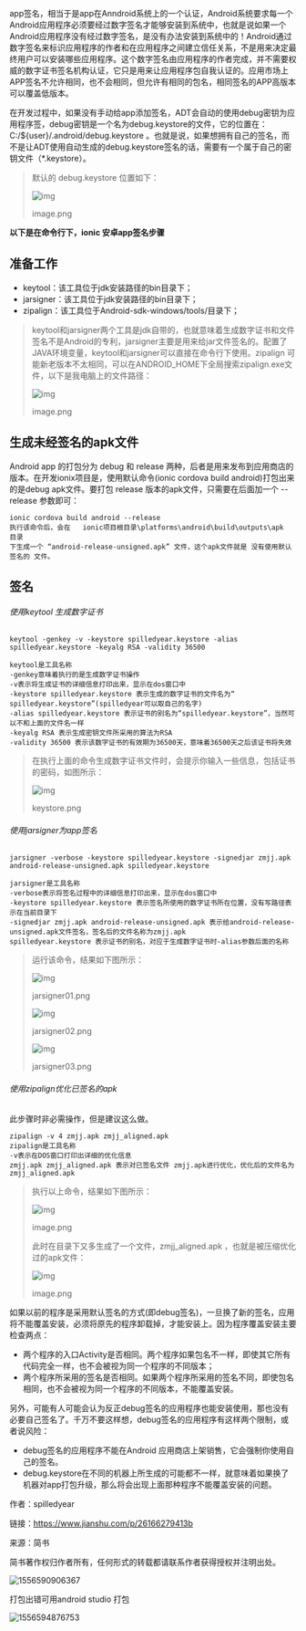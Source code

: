 app签名，相当于是app在Anndroid系统上的一个认证，Android系统要求每一个Android应用程序必须要经过数字签名才能够安装到系统中，也就是说如果一个Android应用程序没有经过数字签名，是没有办法安装到系统中的！Android通过数字签名来标识应用程序的作者和在应用程序之间建立信任关系，不是用来决定最终用户可以安装哪些应用程序。这个数字签名由应用程序的作者完成，并不需要权威的数字证书签名机构认证，它只是用来让应用程序包自我认证的。应用市场上APP签名不允许相同，也不会相同，但允许有相同的包名，相同签名的APP高版本可以覆盖低版本。

在开发过程中，如果没有手动给app添加签名，ADT会自动的使用debug密钥为应用程序签，debug密钥是一个名为debug.keystore的文件，它的位置在：C:/${user}/.android/debug.keystore 。也就是说，如果想拥有自己的签名，而不是让ADT使用自动生成的debug.keystore签名的话，需要有一个属于自己的密钥文件（*.keystore）。

> 默认的 debug.keystore 位置如下：
>
> 
>
> ![img](https:////upload-images.jianshu.io/upload_images/3744244-8e5a04cf11ddd80e.png?imageMogr2/auto-orient/strip%7CimageView2/2/w/1000/format/webp)
>
> image.png

**以下是在命令行下，ionic 安卓app签名步骤**

## 准备工作

- keytool：该工具位于jdk安装路径的bin目录下；
- jarsigner：该工具位于jdk安装路径的bin目录下；
- zipalign：该工具位于Android-sdk-windows/tools/目录下；

> keytool和jarsigner两个工具是jdk自带的，也就意味着生成数字证书和文件签名不是Android的专利，jarsigner主要是用来给jar文件签名的。配置了JAVA环境变量，keytool和jarsigner可以直接在命令行下使用。zipalign 可能新老版本不太相同，可以在ANDROID_HOME下全局搜索zipalign.exe文件，以下是我电脑上的文件路径：
>
> 
>
> ![img](https:////upload-images.jianshu.io/upload_images/3744244-1d7cbd51cdf0936e.png?imageMogr2/auto-orient/strip%7CimageView2/2/w/1000/format/webp)
>
> image.png



## 生成未经签名的apk文件

Android app 的打包分为 debug 和 release 两种，后者是用来发布到应用商店的版本。在开发ionix项目是，使用默认命令(ionic cordova build android)打包出来的是debug apk文件。要打包 release 版本的apk文件，只需要在后面加一个 --release 参数即可：

```
ionic cordova build android --release
执行该命令后，会在   ionic项目根目录\platforms\android\build\outputs\apk    目录 
下生成一个 “android-release-unsigned.apk” 文件，这个apk文件就是 没有使用默认签名的 文件。
```



## 签名

###### 使用keytool 生成数字证书

```
keytool -genkey -v -keystore spilledyear.keystore -alias spilledyear.keystore -keyalg RSA -validity 36500

keytool是工具名称  
-genkey意味着执行的是生成数字证书操作 
-v表示将生成证书的详细信息打印出来，显示在dos窗口中  
-keystore spilledyear.keystore 表示生成的数字证书的文件名为“ spilledyear.keystore”(spilledyear可以取自己的名字) 
-alias spilledyear.keystore 表示证书的别名为“spilledyear.keystore”，当然可以不和上面的文件名一样 
-keyalg RSA 表示生成密钥文件所采用的算法为RSA 
-validity 36500 表示该数字证书的有效期为36500天，意味着36500天之后该证书将失效 
```

> 在执行上面的命令生成数字证书文件时，会提示你输入一些信息，包括证书的密码，如图所示：
>
> 
>
> ![img](https:////upload-images.jianshu.io/upload_images/3744244-5d03f02c8142ceb0.png?imageMogr2/auto-orient/strip%7CimageView2/2/w/1000/format/webp)
>
> keystore.png

###### 使用jarsigner为app签名

```
jarsigner -verbose -keystore spilledyear.keystore -signedjar zmjj.apk android-release-unsigned.apk spilledyear.keystore

jarsigner是工具名称 
-verbose表示将签名过程中的详细信息打印出来，显示在dos窗口中
-keystore spilledyear.keystore 表示签名所使用的数字证书所在位置，没有写路径表示在当前目录下
-signedjar zmjj.apk android-release-unsigned.apk 表示给android-release-unsigned.apk文件签名，签名后的文件名称为zmjj.apk 
spilledyear.keystore 表示证书的别名，对应于生成数字证书时-alias参数后面的名称
```

> 运行该命令，结果如下图所示：
>
> 
>
> ![img](https:////upload-images.jianshu.io/upload_images/3744244-45a64f2a548092d8.png?imageMogr2/auto-orient/strip%7CimageView2/2/w/1000/format/webp)
>
> jarsigner01.png
>
> 
>
> ![img](https:////upload-images.jianshu.io/upload_images/3744244-0bac020e0b048c93.png?imageMogr2/auto-orient/strip%7CimageView2/2/w/1000/format/webp)
>
> jarsigner02.png
>
> 
>
> ![img](https:////upload-images.jianshu.io/upload_images/3744244-bf63f028b8d68bdc.png?imageMogr2/auto-orient/strip%7CimageView2/2/w/1000/format/webp)
>
> jarsigner03.png

###### 使用zipalign优化已签名的apk

此步骤时非必需操作，但是建议这么做。

```
zipalign -v 4 zmjj.apk zmjj_aligned.apk
zipalign是工具名称 
-v表示在DOS窗口打印出详细的优化信息 
zmjj.apk zmjj_aligned.apk 表示对已签名文件 zmjj.apk进行优化，优化后的文件名为zmjj_aligned.apk
```

> 执行以上命令，结果如下图所示：
>
> 
>
> ![img](https:////upload-images.jianshu.io/upload_images/3744244-10f161f94796c754.png?imageMogr2/auto-orient/strip%7CimageView2/2/w/1000/format/webp)
>
> image.png
>
> 此时在目录下又多生成了一个文件，zmjj_aligned.apk  ，也就是被压缩优化过的apk文件：
>
> 
>
> ![img](https:////upload-images.jianshu.io/upload_images/3744244-db8892797e3f88a3.png?imageMogr2/auto-orient/strip%7CimageView2/2/w/1000/format/webp)
>
> image.png

如果以前的程序是采用默认签名的方式(即debug签名)，一旦换了新的签名，应用将不能覆盖安装，必须将原先的程序卸载掉，才能安装上。因为程序覆盖安装主要检查两点：

- 两个程序的入口Activity是否相同。两个程序如果包名不一样，即使其它所有代码完全一样，也不会被视为同一个程序的不同版本；
- 两个程序所采用的签名是否相同。如果两个程序所采用的签名不同，即使包名相同，也不会被视为同一个程序的不同版本，不能覆盖安装。

另外，可能有人可能会认为反正debug签名的应用程序也能安装使用，那也没有必要自己签名了。千万不要这样想，debug签名的应用程序有这样两个限制，或者说风险：

- debug签名的应用程序不能在Android 应用商店上架销售，它会强制你使用自己的签名。
- debug.keystore在不同的机器上所生成的可能都不一样，就意味着如果换了机器对app打包升级，那么将会出现上面那种程序不能覆盖安装的问题。

作者：spilledyear

链接：https://www.jianshu.com/p/26166279413b

来源：简书

简书著作权归作者所有，任何形式的转载都请联系作者获得授权并注明出处。



![1556590906367](C:\Users\thinkpad\AppData\Roaming\Typora\typora-user-images\1556590906367.png)





打包出错可用android studio 打包

![1556594876753](C:\Users\thinkpad\AppData\Roaming\Typora\typora-user-images\1556594876753.png)